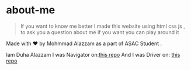 # about-me

> If you want to know me better I made this website using html css js , to ask you a question about me 
> if you want you can play around it 



Made with ♥ by Mohmmad Alazzam as a part of  ASAC Student .

 Iam Duha Alazzam I was Navigator on:[this repo](https://github.com/duhaalazzam/project201-1/pull/1)
 And I was Driver on: [this repo](https://github.com/MohdAzzam/about-me/pull/2)
